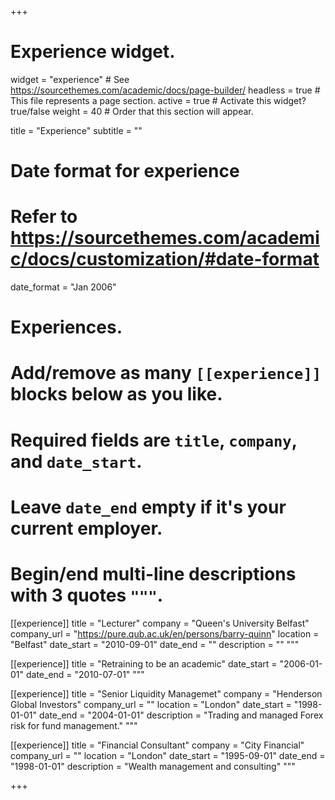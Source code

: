 +++
# Experience widget.
widget = "experience"  # See https://sourcethemes.com/academic/docs/page-builder/
headless = true  # This file represents a page section.
active = true  # Activate this widget? true/false
weight = 40  # Order that this section will appear.

title = "Experience"
subtitle = ""

# Date format for experience
#   Refer to https://sourcethemes.com/academic/docs/customization/#date-format
date_format = "Jan 2006"

# Experiences.
#   Add/remove as many `[[experience]]` blocks below as you like.
#   Required fields are `title`, `company`, and `date_start`.
#   Leave `date_end` empty if it's your current employer.
#   Begin/end multi-line descriptions with 3 quotes `"""`.
[[experience]]
  title = "Lecturer"
  company = "Queen's University Belfast"
  company_url = "https://pure.qub.ac.uk/en/persons/barry-quinn"
  location = "Belfast"
  date_start = "2010-09-01"
  date_end = ""
  description = ""
  """

[[experience]]
  title = "Retraining to be an academic"
  date_start = "2006-01-01"
  date_end = "2010-07-01"
  """

[[experience]]
  title = "Senior Liquidity Managemet"
  company = "Henderson Global Investors"
  company_url = ""
  location = "London"
  date_start = "1998-01-01"
  date_end = "2004-01-01"
  description = "Trading and managed Forex risk for fund management."
  """
  
[[experience]]
  title = "Financial Consultant"
  company = "City Financial"
  company_url = ""
  location = "London"
  date_start = "1995-09-01"
  date_end = "1998-01-01"
  description = "Wealth management and consulting"
  """
  
+++
